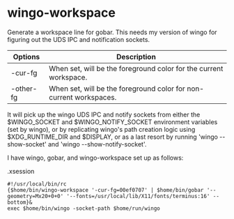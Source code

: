 wingo-workspace
===============

Generate a workspace line for gobar.  This needs my version of wingo for
figuring out the UDS IPC and notification sockets.

Options    | Description
-----------|------------
-cur-fg	   | When set, will be the foreground color for the current workspace.
-other-fg  | When set, will be the foreground color for non-current workspaces.

It will pick up the wingo UDS IPC and notify sockets from either the
$WINGO_SOCKET and $WINGO_NOTIFY_SOCKET environment variables (set by
wingo), or by replicating wingo's path creation logic using
$XDG_RUNTIME_DIR and $DISPLAY, or as a last resort by running 'wingo
--show-socket' and 'wingo --show-notify-socket'.

I have wingo, gobar, and wingo-workspace set up as follows:

.xsession
```
#!/usr/local/bin/rc
{$home/bin/wingo-workspace '-cur-fg=00ef0707' | $home/bin/gobar '--geometry=Mx20+0+0' '--fonts=/usr/local/lib/X11/fonts/terminus:16' --bottom}&
exec $home/bin/wingo -socket-path $home/run/wingo
```


